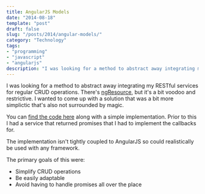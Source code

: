 ```yaml
---
title: AngularJS Models
date: "2014-08-18"
template: "post"
draft: false
slug: "/posts/2014/angular-models/"
category: "Technology"
tags:
- "programming"
- "javascript"
- "angularjs"
description: "I was looking for a method to abstract away integrating my RESTful services for regular CRUD operations.  There's [ngResource](https://docs.angularjs.org/api/ngResource/service/$resource), but it's a bit voodoo and restrictive.  I wanted to come up with a solution that was a bit more simplictic that's also not surrounded by magic."
---
```

I was looking for a method to abstract away integrating my RESTful services for regular CRUD operations.  There's [ngResource](https://docs.angularjs.org/api/ngResource/service/$resource), but it's a bit voodoo and restrictive.  I wanted to come up with a solution that was a bit more simplictic that's also not surrounded by magic.

You can [find the code here](https://gist.github.com/brendanmckenzie/cdb3e2a7c8e20c6d4062) along with a simple implementation.  Prior to this I had a service that returned promises that I had to implement the callbacks for.

The implementation isn't tightly coupled to AngularJS so could realistically be used with any framework.

The primary goals of this were:

 * Simplify CRUD operations
 * Be easily adaptable
 * Avoid having to handle promises all over the place